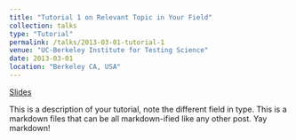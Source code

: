 ```yaml
---
title: "Tutorial 1 on Relevant Topic in Your Field"
collection: talks
type: "Tutorial"
permalink: /talks/2013-03-01-tutorial-1
venue: "UC-Berkeley Institute for Testing Science"
date: 2013-03-01
location: "Berkeley CA, USA"
---
```


[Slides](http://exampleurl.com)

This is a description of your tutorial, note the different field in type. This is a markdown files that can be all markdown-ified like any other post. Yay markdown!
